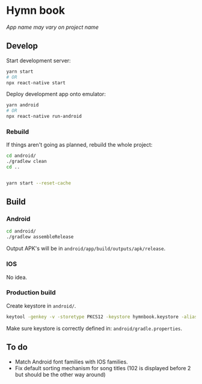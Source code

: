 # Hymn book

_App name may vary on project name_

## Develop

Start development server:

```bash
yarn start
# OR
npx react-native start
```

Deploy development app onto emulator:

```bash
yarn android
# OR
npx react-native run-android
```

### Rebuild

If things aren't going as planned, rebuild the whole project:

```bash
cd android/
./gradlew clean
cd ..


yarn start --reset-cache 
```

## Build

### Android 

```bash
cd android/
./gradlew assembleRelease 
```

Output APK's will be in `android/app/build/outputs/apk/release`. 

### IOS

No idea.

### Production build

Create keystore in `android/`.
```bash
keytool -genkey -v -storetype PKCS12 -keystore hymnbook.keystore -alias hymnbookKey -keyalg RSA -keysize 2048 -validity 10000
```

Make sure keystore is correctly defined in:
`android/gradle.properties`.

## To do

- Match Android font families with IOS families.
- Fix default sorting mechanism for song titles (102 is displayed before 2 but should be the other way around)
